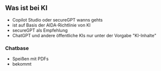 ## Was ist bei KI
- Copilot Studio oder secureGPT wanns gehts 
- ist auf Basis der AIDA-Richtlinie von KI
- secureGPT als Empfehlung
- ChatGPT und andere öffentliche KIs nur unter der Vorgabe "KI-Inhalte"
### Chatbase
- Speißen mit PDFs
- bekommt 